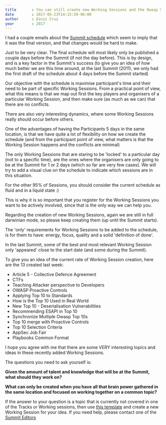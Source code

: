 ```yaml
---
title       : You can still create new Working Sessions and the Owasp Summit Schedule is not final!
date        : 2017-05-23T14:15:59-06:00
author      : Dinis Cruz
year		: 2017
---
```


I had a couple emails about the [Summit schedule](http://owaspsummit.org/schedule/summit-schedule.html) which seem to imply that it was the final version, and that changes would be hard to make.

Just to be very clear. The final schedule will most likely only be published a couple days before the Summit (if not the day before). This is by design, and is a key factor in the Summit's success (to give you an idea of how much better we are this time around, at the last Summit (2011), we only had the first draft of the schedule about 4 days before the Summit started)

Our objective with the schedule is maximise participant's time and their need to be part of specific Working Sessions. From a practical point of view, what this means is that we map out first the key players and organisers of a particular Working Session, and then make sure (as much as we can) that there are no conflicts.

There are also very interesting dynamics, where some Working Sessions really should occur before others.

One of the advantages of having the Participants 5 days in the same location, is that we have quite a lot of flexibility on how we create the schedule (and from the participant point of view, what matters is that the Working Session happens and the conflicts are minimal)

The only Working Sessions that are staring to be 'locked' to a particular day (not to a specific time), are the ones where the organisers are only going to be at the Summit for 1 or 2 days (which so far are very few cases). We will try to add a visual clue on the schedule to indicate which sessions are in this situation.

For the other 95% of Sessions, you should consider the current schedule as fluid and in a liquid state  :)

This is why it is so important that you register for the Working Sessions you want to be actively involved, since that is the only way we can help you.

Regarding the creation of new Working Sessions, again we are still in full darwinian mode, so please keep creating them (up until the Summit starts).

The 'only' requirements for Working Sessions to be added to the schedule, is for them to have: energy, focus, quality and a solid 'definition of done'.

In the last Summit, some of the best and most relevant Working Session only 'appeared' close to the start date (and some during the Summit).

To give you an idea of the current rate of Working Session creation, here are the 13 created last week:

 - Article 5 - Collective Defence Agreement
 - CTFs
 - Teaching Attacker perspective to Developers
 - OWASP Proactive Controls
 - Applying Top 10 to Standards
 - How is the Top 10 Used in Real World
 - New Top 10 - Deserialisation Vulnerabilities
 - Recommending ESAPI in Top 10
 - Synchronize Multiple Owasp Top 10s
 - Top 10 merge with Proactive Controls
 - Top 10 Selection Criteria
 - AppSec Job Fair
 - Playbooks Common Format

I hope you agree with me that there are some VERY interesting topics and ideas in these recently added Working Sessions.

The questions you need to ask yourself is:

**Given the amount of talent and knowledge that will be at the Summit, what should they work on?**

**What can only be created when you have all that brain power gathered in the same location and focused on working together on a common topic?**

If the answer to your question is a topic that is currently not covered in one of the Tracks or Working sessions, then use [this template](https://github.com/OWASP/owasp-summit-2017/blob/master/Working-Sessions/_template/draft-working-session.md)
and create a new Working Session for your idea. If you need help, please contact one of the [Summit Editors](http://owaspsummit.org/Logistics/Summit-Editor.html)
